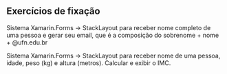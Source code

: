 ## Exercícios de fixação
Sistema Xamarin.Forms -> StackLayout para receber nome completo de uma pessoa e gerar seu email, que é a composição do sobrenome + nome + @ufn.edu.br

Sistema Xamarin.Forms -> StackLayout para receber nome de uma pessoa, idade, peso (kg) e altura (metros). Calcular e exibir o IMC.
